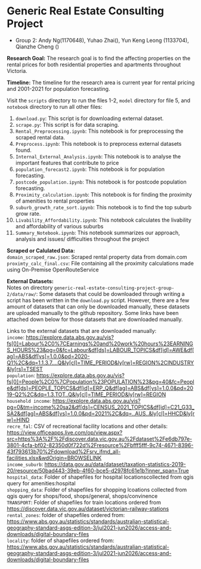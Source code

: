 # Generic Real Estate Consulting Project
- Group 2: Andy Ng(1170648), Yuhao Zhai(), Yun Keng Leong (1133704), Qianzhe Cheng ()

**Research Goal:** The research goal is to find the affecting properties on the rental prices for both residential properties and apartments throughout Victoria.

**Timeline:** The timeline for the research area is current year for rental pricing and 2001-2021 for population forecasting.

Visit the `scripts` directory to run the files 1-2, `model` directory for file 5, and `notebook` directory to run all other files:
1. `download.py`: This script is for downloading external dataset.
2. `scrape.py`: This script is for data scraping.
3. `Rental_Preprocessing.ipynb`: This notebook is for preprocessing the scraped rental data.
4. `Preprocess.ipynb`: This notebook is to preprocess external datasets found.
5. `Internal_External_Analysis.ipynb`: This notebook is to analyse the important features that contribute to price
6. `population_forecast2.ipynb`: This notebook is for population forecasting.
7. `postcode_population.ipynb`: This notebook is for postcode population forecasting.
8. `Proximity_calculation.ipynb`: This notebook is for finding the proximity of amenities to rental properties
9. `suburb_growth_rate_sort.ipynb`: This notebook is to find the top suburb grow rate.
10. `Livability_Affordability.ipynb`: This notebook calculates the livability and affordability of various suburbs
11. `Summary_Notebook.ipynb`: This notebook summarizes our approach, analysis and issues/ difficulties throughout the project

**Scraped or Calulated Data:**<br />
`domain_scraped_raw.json`: Scraped rental property data from domain.com <br />
`proximty_calc_final.csv`: File containing all the proximity calculations made using On-Premise OpenRouteService

**External Datasets:**<br />
Notes on directory `generic-real-estate-consulting-project-group-2/data/raw/`: Some datasets that could be downloaded through writing a script has been written in the `download.py` script. However, there are a few amount of datasets that can only be downloaded manually, these datasets are uploaded manually to the github repository. Some links have been attached down below for those datasets that are downloaded manually. 

Links to the external datasets that are downloaded manually:<br />
`income`: https://explore.data.abs.gov.au/vis?fs[0]=Labour%2C0%7CEarnings%20and%20work%20hours%23EARNINGS_HOURS%23&pg=0&fc=Labour&df[ds]=LABOUR_TOPICS&df[id]=AWE&df[ag]=ABS&df[vs]=1.0.0&pd=2020-Q1%2C&dq=1.1.3.7....Q&ly[cl]=TIME_PERIOD&ly[rw]=REGION%2CINDUSTRY&ly[rs]=TSEST <br />
`population`: https://explore.data.abs.gov.au/vis?fs[0]=People%2C0%7CPopulation%23POPULATION%23&pg=40&fc=People&df[ds]=PEOPLE_TOPICS&df[id]=ERP_Q&df[ag]=ABS&df[vs]=1.0.0&pd=2019-Q2%2C&dq=1.3.TOT..Q&ly[cl]=TIME_PERIOD&ly[rw]=REGION <br />
`household income`: https://explore.data.abs.gov.au/vis?pg=0&tm=income%20sa2&df[ds]=CENSUS_2021_TOPICS&df[id]=C21_G33_SA2&df[ag]=ABS&df[vs]=1.0.0&pd=2021%2C&dq=..AUS..&ly[cl]=HHCD&ly[rw]=HIND <br />
`recre_fal`: CSV of recreational facility locations and other details: https://view.officeapps.live.com/op/view.aspx?src=https%3A%2F%2Fdiscover.data.vic.gov.au%2Fdataset%2Fe6db797e-3801-4cfa-bf02-82350d0f722d%2Fresource%2Fbfff5fff-9c74-4671-8396-43f793613b70%2Fdownload%2Fsrv_ifmd_all-facilities.xlsx&wdOrigin=BROWSELINK <br />
`income_suburb`: https://data.gov.au/data/dataset/taxation-statistics-2019-20/resource/50bad443-39eb-4f60-bce5-d2978fc61e1b?inner_span=True <br />
`hospital_data`: Folder of shapefiles for hospital locationscollected from qgis query for amenities:hospital <br /> `shopping_data`: Folder of shapefiles for shopping lcoations collected from qgis query for shops/food, shops/general, shops/convinence <br />
`TRANSPORT`: Folder of shapefiles for train locations ordered from https://discover.data.vic.gov.au/dataset/victorian-railway-stations <br />
`rental_zones`: folder of shapefiles ordered from: https://www.abs.gov.au/statistics/standards/australian-statistical-geography-standard-asgs-edition-3/jul2021-jun2026/access-and-downloads/digital-boundary-files <br />
`locality`: folder of shapefiles ordered from: https://www.abs.gov.au/statistics/standards/australian-statistical-geography-standard-asgs-edition-3/jul2021-jun2026/access-and-downloads/digital-boundary-files